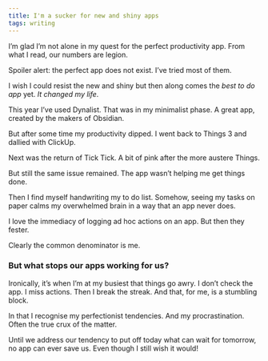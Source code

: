 ```yaml
---
title: I'm a sucker for new and shiny apps
tags: writing
---
```


I’m glad I’m not alone in my quest for the perfect productivity app. From what I read, our numbers are legion.

Spoiler alert: the perfect app does not exist. I’ve tried most of them.

I wish I could resist the new and shiny but then along comes the *best to do app* yet. *It changed my life*.

This year I’ve used Dynalist. That was in my minimalist phase. A great app, created by the makers of Obsidian.

But after some time my productivity dipped. I went back to Things 3 and dallied with ClickUp.

Next was the return of Tick Tick. A bit of pink after the more austere Things.

But still the same issue remained. The app wasn’t helping me get things done.

Then I find myself handwriting my to do list. Somehow, seeing my tasks on paper calms my overwhelmed brain in a way that an app never does.

I love the immediacy of logging ad hoc actions on an app. But then they fester.

Clearly the common denominator is me.

### But what stops our apps working for us?

Ironically, it’s when I’m at my busiest that things go awry. I don’t check the app. I miss actions. Then I break the streak. And that, for me, is a stumbling block.

In that I recognise my perfectionist tendencies. And my procrastination. Often the true crux of the matter.

Until we address our tendency to put off today what can wait for tomorrow, no app can ever save us. Even though I still wish it would!